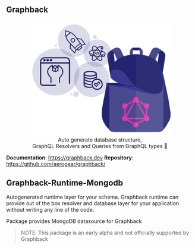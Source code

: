 ## Graphback

<p align="center">
  <img width="400" src="https://github.com/aerogear/graphback/raw/master/website/static/img/graphback.png">
  <br/>
  Auto generate database structure, <br/>
  GraphQL Resolvers and Queries from GraphQL types 🚀
</p>

**Documentation**: https://graphback.dev
**Repository**: https://github.com/aerogear/graphback/

## Graphback-Runtime-Mongodb

Autogenerated runtime layer for your schema.
Graphback runtime can provide out of the box resolver and database layer for your application
without writing any line of the code.

Package provides MongoDB datasource for Graphback

> NOTE: This package is an early alpha and not officially supported by Graphback